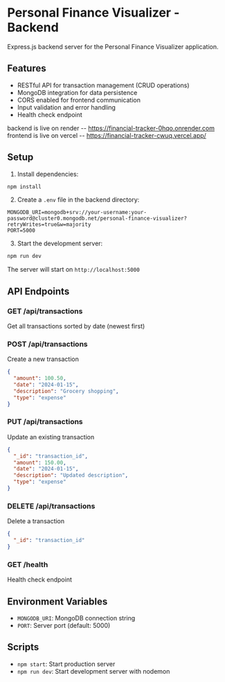 # Personal Finance Visualizer - Backend

Express.js backend server for the Personal Finance Visualizer application.

## Features

- RESTful API for transaction management (CRUD operations)
- MongoDB integration for data persistence
- CORS enabled for frontend communication
- Input validation and error handling
- Health check endpoint



backend is live on render -- https://financial-tracker-0hqo.onrender.com
frontend is live on vercel -- https://financial-tracker-cwuq.vercel.app/


## Setup

1. Install dependencies:
```bash
npm install
```

2. Create a `.env` file in the backend directory:
```env
MONGODB_URI=mongodb+srv://your-username:your-password@cluster0.mongodb.net/personal-finance-visualizer?retryWrites=true&w=majority
PORT=5000
```

3. Start the development server:
```bash
npm run dev
```

The server will start on `http://localhost:5000`

## API Endpoints

### GET /api/transactions
Get all transactions sorted by date (newest first)

### POST /api/transactions
Create a new transaction
```json
{
  "amount": 100.50,
  "date": "2024-01-15",
  "description": "Grocery shopping",
  "type": "expense"
}
```

### PUT /api/transactions
Update an existing transaction
```json
{
  "_id": "transaction_id",
  "amount": 150.00,
  "date": "2024-01-15",
  "description": "Updated description",
  "type": "expense"
}
```

### DELETE /api/transactions
Delete a transaction
```json
{
  "_id": "transaction_id"
}
```

### GET /health
Health check endpoint

## Environment Variables

- `MONGODB_URI`: MongoDB connection string
- `PORT`: Server port (default: 5000)

## Scripts

- `npm start`: Start production server
- `npm run dev`: Start development server with nodemon 